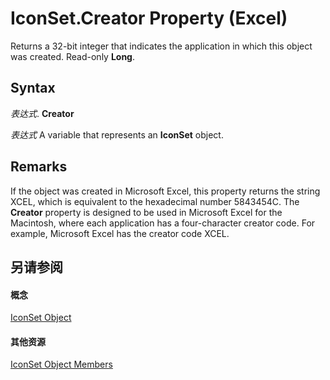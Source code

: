 
# IconSet.Creator Property (Excel)

Returns a 32-bit integer that indicates the application in which this object was created. Read-only  **Long**.


## Syntax

 _表达式_. **Creator**

 _表达式_ A variable that represents an **IconSet** object.


## Remarks

If the object was created in Microsoft Excel, this property returns the string XCEL, which is equivalent to the hexadecimal number 5843454C. The  **Creator** property is designed to be used in Microsoft Excel for the Macintosh, where each application has a four-character creator code. For example, Microsoft Excel has the creator code XCEL.


## 另请参阅


#### 概念


[IconSet Object](d6b407cf-424e-529a-ee83-0b0b09598b53.md)
#### 其他资源


[IconSet Object Members](http://msdn.microsoft.com/library/2614b2c7-0914-f804-9741-2c382a8258c8%28Office.15%29.aspx)